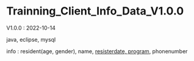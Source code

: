 # Trainning_Client_Info_Data_V1.0.0
V1.0.0 : 2022-10-14

java, eclipse, mysql

info : resident(age, gender), name, [resisterdate, program](deadline), phonenumber
